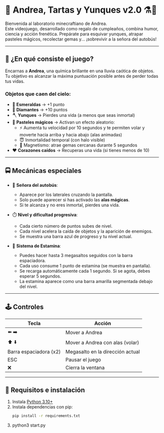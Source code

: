 # 🎂 Andrea, Tartas y Yunques v2.0 ⚗️💎

Bienvenida al laboratorio minecraftiano de Andrea.  
Este videojuego, desarrollado como regalo de cumpleaños, combina humor, ciencia y acción frenética. Prepárate para esquivar yunques, atrapar pasteles mágicos, recolectar gemas y... ¡sobrevivir a la señora del autobús!

---

## 🧪 ¿En qué consiste el juego?

Encarnas a **Andrea**, una química brillante en una lluvia caótica de objetos. Tu objetivo es alcanzar la máxima puntuación posible antes de perder todas tus vidas.

### Objetos que caen del cielo:

- 💚 **Esmeraldas** → +1 punto  
- 💎 **Diamantes** → +10 puntos  
- 🪓 **Yunques** → Pierdes una vida (a menos que seas inmortal)
- 🍰 **Pasteles mágicos** → Activan un efecto aleatorio:
  - ⚡ Aumenta tu velocidad por 10 segundos y te permiten volar y moverte hacia arriba y hacia abajo (alas animadas)
  - 😇 Inmortalidad temporal (con halo visible)
  - 🧲 Magnetismo: atrae gemas cercanas durante 5 segundos
- ❤️ **Corazones caídos** → Recuperas una vida (si tienes menos de 10)

---

## 🚍 Mecánicas especiales

- 👵 **Señora del autobús**:
  - Aparece por los laterales cruzando la pantalla.
  - Solo puede aparecer si has activado las **alas mágicas**.
  - Si te alcanza y no eres inmortal, pierdes una vida.

- ⏱️ **Nivel y dificultad progresiva**:
  - Cada cierto número de puntos subes de nivel.
  - Cada nivel acelera la caída de objetos y la aparición de enemigos.
  - Se muestra una barra azul de progreso y tu nivel actual.

- 💨 **Sistema de Estamina**:
  - Puedes hacer hasta 3 megasaltos seguidos con la barra espaciadora.
  - Cada uso consume 1 punto de estamina (se muestra en pantalla).
  - Se recarga automáticamente cada 1 segundo. Si se agota, debes esperar 5 segundos.
  - La estamina aparece como una barra amarilla segmentada debajo del nivel.

---

## 🕹️ Controles

| Tecla         | Acción                                |
|---------------|----------------------------------------|
| ⬅️ ➡️    | Mover a Andrea                        |
| ⬆️ ⬇️     | Mover a Andrea con alas (volar)                     |
| Barra espaciadora (x2) | Megasalto en la dirección actual |
| ESC           | Pausar el juego                        |
| ❌            | Cierra la ventana                      |

---

## 🧩 Requisitos e instalación

1. Instala [Python 3.10+](https://www.python.org/downloads/)
2. Instala dependencias con pip:
   ```bash
   pip install -r requirements.txt

3. python3 start.py